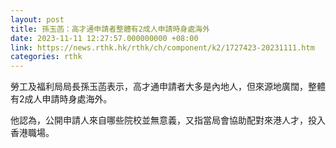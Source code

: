 ```yaml
---
layout: post
title: 孫玉菡：高才通申請者整體有2成人申請時身處海外
date: 2023-11-11 12:27:57.000000000 +08:00
link: https://news.rthk.hk/rthk/ch/component/k2/1727423-20231111.htm
categories: rthk
---
```


勞工及福利局局長孫玉菡表示，高才通申請者大多是內地人，但來源地廣闊，整體有2成人申請時身處海外。

他認為，公開申請人來自哪些院校並無意義，又指當局會協助配對來港人才，投入香港職場。
